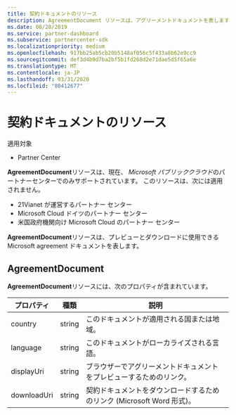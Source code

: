 ```yaml
---
title: 契約ドキュメントのリソース
description: AgreementDocument リソースは、アグリーメントドキュメントを表します。
ms.date: 08/28/2019
ms.service: partner-dashboard
ms.subservice: partnercenter-sdk
ms.localizationpriority: medium
ms.openlocfilehash: 917bb25ab5cb20b5148af056c5f433a8b62e9cc9
ms.sourcegitcommit: def3d4b9d7ba2bf5b1fd268d2e71dae5d5f65a6e
ms.translationtype: MT
ms.contentlocale: ja-JP
ms.lasthandoff: 03/31/2020
ms.locfileid: "80412677"
---
```

# <a name="agreement-document-resources"></a>契約ドキュメントのリソース

適用対象

- Partner Center

**AgreementDocument**リソースは、現在、 *Microsoft パブリッククラウド*のパートナーセンターでのみサポートされています。 このリソースは、次には適用されません。

- 21Vianet が運営するパートナー センター
- Microsoft Cloud ドイツのパートナー センター
- 米国政府機関向け Microsoft Cloud のパートナー センター

**AgreementDocument**リソースは、プレビューとダウンロードに使用できる Microsoft agreement ドキュメントを表します。

## <a name="agreementdocument"></a>AgreementDocument

**AgreementDocument**リソースには、次のプロパティが含まれています。

| プロパティ       | 種類   | 説明                                                                                               |
|----------------|--------|-----------------------------------------------------------------------------------------------------------|
| country | string | このドキュメントが適用される国または地域。 |
| language | string | このドキュメントがローカライズされる言語。 |
| displayUri | string | ブラウザーでアグリーメントドキュメントをプレビューするためのリンク。  |
| downloadUri |string | 契約ドキュメントをダウンロードするためのリンク (Microsoft Word 形式)。 |
